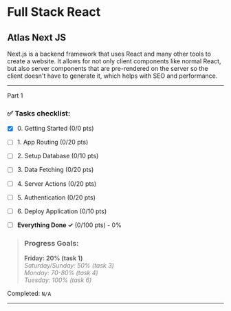 # Full Stack React
## Atlas Next JS

Next.js is a backend framework that uses React and many other tools to create
a website. It allows for not only client components like normal React, but
also server components that are pre-rendered on the server so the client doesn't
have to generate it, which helps with SEO and performance.

---

Part 1
### ✅ Tasks checklist:
- [X] ​0. Getting Started (0/0 pts)
- [ ] ​1. App Routing (0/20 pts)
- [ ] ​2. Setup Database (0/10 pts)
- [ ] ​3. Data Fetching (0/20 pts)
- [ ] ​4. Server Actions (0/20 pts)
- [ ] ​5. Authentication (0/20 pts)
- [ ] ​6. Deploy Application (0/10 pts)

- [ ] **Everything Done ✓** (0/100 pts) - 0%

>### Progress Goals:
><strong>Friday: 20% (task 1)</strong>  
<em style="color: gray">Saturday/Sunday: 50% (task 3)</em>  
<em style="color: gray">Monday: 70-80% (task 4)</em>  
<em style="color: gray">Tuesday: 100% (task 6)</em>  

Completed: `N/A`

---